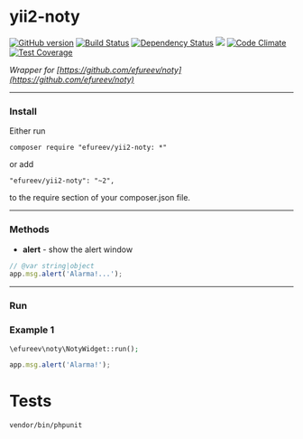 yii2-noty
=========

[![GitHub version](https://badge.fury.io/gh/efureev%2Fyii2-noty.svg)](https://badge.fury.io/gh/efureev%2Fyii2-noty) [![Build Status](https://travis-ci.org/efureev/yii2-noty.svg?branch=master)](https://travis-ci.org/efureev/yii2-noty) [![Dependency Status](https://gemnasium.com/badges/github.com/efureev/yii2-noty.svg)](https://gemnasium.com/github.com/efureev/yii2-noty) ![](https://reposs.herokuapp.com/?path=efureev/yii2-noty) [![Code Climate](https://codeclimate.com/github/efureev/yii2-noty/badges/gpa.svg)](https://codeclimate.com/github/efureev/yii2-noty) [![Test Coverage](https://codeclimate.com/github/efureev/yii2-noty/badges/coverage.svg)](https://codeclimate.com/github/efureev/yii2-noty/coverage)

_Wrapper for [https://github.com/efureev/noty](https://github.com/efureev/noty)_

[new]: http://i.imgur.com/41zuVDk.png "New label"
[bug]: http://i.imgur.com/92lu4ln.png "Bug label"

___
### Install

Either run
```
composer require "efureev/yii2-noty: *"
```

or add

```
"efureev/yii2-noty": "~2",
```

to the require section of your composer.json file.

___
### Methods

- **alert** - show the alert window
```javascript
// @var string|object
app.msg.alert('Alarma!...');
```


___
### Run

### Example 1
```php
\efureev\noty\NotyWidget::run();
```

```js
app.msg.alert('Alarma!');
```

# Tests

`vendor/bin/phpunit`